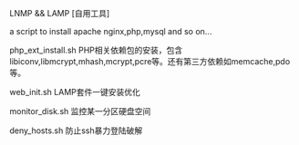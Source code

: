 LNMP && LAMP [自用工具]

a script to install apache nginx,php,mysql and so on...


php_ext_install.sh            PHP相关依赖包的安装，包含libiconv,libmcrypt,mhash,mcrypt,pcre等。还有第三方依赖如memcache,pdo等。

web_init.sh                   LAMP套件一键安装优化

monitor_disk.sh               监控某一分区硬盘空间

deny_hosts.sh                 防止ssh暴力登陆破解
